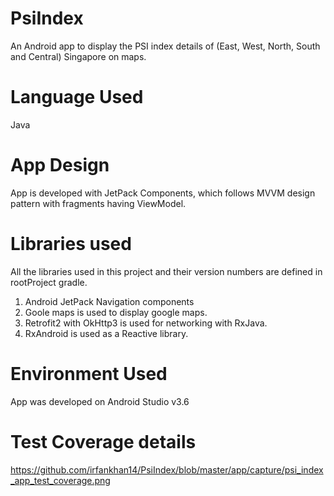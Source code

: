 # PsiIndex
An Android app to display the PSI index details of (East, West, North, South and Central) Singapore on maps.

# Language Used
Java

# App Design
App is developed with JetPack Components, which follows MVVM design pattern with fragments having ViewModel.

# Libraries used
All the libraries used in this project and their version numbers are defined in rootProject gradle.

 1. Android JetPack Navigation components
 2. Goole maps is used to display google maps.
 3. Retrofit2 with OkHttp3 is used for networking with RxJava.
 4. RxAndroid is used as a Reactive library.
 
# Environment Used
App was developed on Android Studio v3.6

# Test Coverage details
https://github.com/irfankhan14/PsiIndex/blob/master/app/capture/psi_index_app_test_coverage.png
